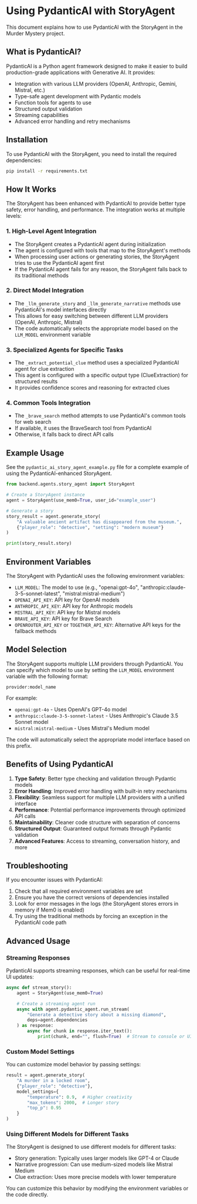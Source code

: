 # Using PydanticAI with StoryAgent

This document explains how to use PydanticAI with the StoryAgent in the Murder Mystery project.

## What is PydanticAI?

PydanticAI is a Python agent framework designed to make it easier to build production-grade applications with Generative AI. It provides:

- Integration with various LLM providers (OpenAI, Anthropic, Gemini, Mistral, etc.)
- Type-safe agent development with Pydantic models
- Function tools for agents to use
- Structured output validation
- Streaming capabilities
- Advanced error handling and retry mechanisms

## Installation

To use PydanticAI with the StoryAgent, you need to install the required dependencies:

```bash
pip install -r requirements.txt
```

## How It Works

The StoryAgent has been enhanced with PydanticAI to provide better type safety, error handling, and performance. The integration works at multiple levels:

### 1. High-Level Agent Integration

- The StoryAgent creates a PydanticAI agent during initialization
- The agent is configured with tools that map to the StoryAgent's methods
- When processing user actions or generating stories, the StoryAgent tries to use the PydanticAI agent first
- If the PydanticAI agent fails for any reason, the StoryAgent falls back to its traditional methods

### 2. Direct Model Integration

- The `_llm_generate_story` and `_llm_generate_narrative` methods use PydanticAI's model interfaces directly
- This allows for easy switching between different LLM providers (OpenAI, Anthropic, Mistral)
- The code automatically selects the appropriate model based on the `LLM_MODEL` environment variable

### 3. Specialized Agents for Specific Tasks

- The `_extract_potential_clue` method uses a specialized PydanticAI agent for clue extraction
- This agent is configured with a specific output type (ClueExtraction) for structured results
- It provides confidence scores and reasoning for extracted clues

### 4. Common Tools Integration

- The `_brave_search` method attempts to use PydanticAI's common tools for web search
- If available, it uses the BraveSearch tool from PydanticAI
- Otherwise, it falls back to direct API calls

## Example Usage

See the `pydantic_ai_story_agent_example.py` file for a complete example of using the PydanticAI-enhanced StoryAgent.

```python
from backend.agents.story_agent import StoryAgent

# Create a StoryAgent instance
agent = StoryAgent(use_mem0=True, user_id="example_user")

# Generate a story
story_result = agent.generate_story(
    "A valuable ancient artifact has disappeared from the museum.",
    {"player_role": "detective", "setting": "modern museum"}
)

print(story_result.story)
```

## Environment Variables

The StoryAgent with PydanticAI uses the following environment variables:

- `LLM_MODEL`: The model to use (e.g., "openai:gpt-4o", "anthropic:claude-3-5-sonnet-latest", "mistral:mistral-medium")
- `OPENAI_API_KEY`: API key for OpenAI models
- `ANTHROPIC_API_KEY`: API key for Anthropic models
- `MISTRAL_API_KEY`: API key for Mistral models
- `BRAVE_API_KEY`: API key for Brave Search
- `OPENROUTER_API_KEY` or `TOGETHER_API_KEY`: Alternative API keys for the fallback methods

## Model Selection

The StoryAgent supports multiple LLM providers through PydanticAI. You can specify which model to use by setting the `LLM_MODEL` environment variable with the following format:

```
provider:model_name
```

For example:
- `openai:gpt-4o` - Uses OpenAI's GPT-4o model
- `anthropic:claude-3-5-sonnet-latest` - Uses Anthropic's Claude 3.5 Sonnet model
- `mistral:mistral-medium` - Uses Mistral's Medium model

The code will automatically select the appropriate model interface based on this prefix.

## Benefits of Using PydanticAI

1. **Type Safety**: Better type checking and validation through Pydantic models
2. **Error Handling**: Improved error handling with built-in retry mechanisms
3. **Flexibility**: Seamless support for multiple LLM providers with a unified interface
4. **Performance**: Potential performance improvements through optimized API calls
5. **Maintainability**: Cleaner code structure with separation of concerns
6. **Structured Output**: Guaranteed output formats through Pydantic validation
7. **Advanced Features**: Access to streaming, conversation history, and more

## Troubleshooting

If you encounter issues with PydanticAI:

1. Check that all required environment variables are set
2. Ensure you have the correct versions of dependencies installed
3. Look for error messages in the logs (the StoryAgent stores errors in memory if Mem0 is enabled)
4. Try using the traditional methods by forcing an exception in the PydanticAI code path

## Advanced Usage

### Streaming Responses

PydanticAI supports streaming responses, which can be useful for real-time UI updates:

```python
async def stream_story():
    agent = StoryAgent(use_mem0=True)

    # Create a streaming agent run
    async with agent.pydantic_agent.run_stream(
        "Generate a detective story about a missing diamond",
        deps=agent.dependencies
    ) as response:
        async for chunk in response.iter_text():
            print(chunk, end="", flush=True)  # Stream to console or UI
```

### Custom Model Settings

You can customize model behavior by passing settings:

```python
result = agent.generate_story(
    "A murder in a locked room",
    {"player_role": "detective"},
    model_settings={
        "temperature": 0.9,  # Higher creativity
        "max_tokens": 2000,  # Longer story
        "top_p": 0.95
    }
)
```

### Using Different Models for Different Tasks

The StoryAgent is designed to use different models for different tasks:

- Story generation: Typically uses larger models like GPT-4 or Claude
- Narrative progression: Can use medium-sized models like Mistral Medium
- Clue extraction: Uses more precise models with lower temperature

You can customize this behavior by modifying the environment variables or the code directly.
